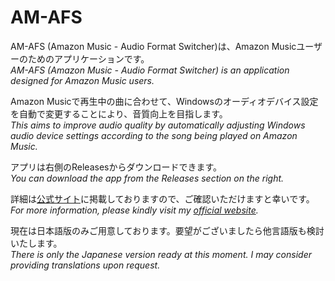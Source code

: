# AM-AFS
AM-AFS (Amazon Music - Audio Format Switcher)は、Amazon Musicユーザーのためのアプリケーションです。  
_AM-AFS (Amazon Music - Audio Format Switcher) is an application designed for Amazon Music users._

Amazon Musicで再生中の曲に合わせて、Windowsのオーディオデバイス設定を自動で変更することにより、音質向上を目指します。  
_This aims to improve audio quality by automatically adjusting Windows audio device settings according to the song being played on Amazon Music._

アプリは右側のReleasesからダウンロードできます。  
_You can download the app from the Releases section on the right._

詳細は[公式サイト](https://otofuguide.com/amafs)に掲載しておりますので、ご確認いただけますと幸いです。  
_For more information, please kindly visit my [official website](https://otofuguide.com/amafs)._

現在は日本語版のみご用意しております。要望がございましたら他言語版も検討いたします。  
_There is only the Japanese version ready at this moment. I may consider providing translations upon request._
